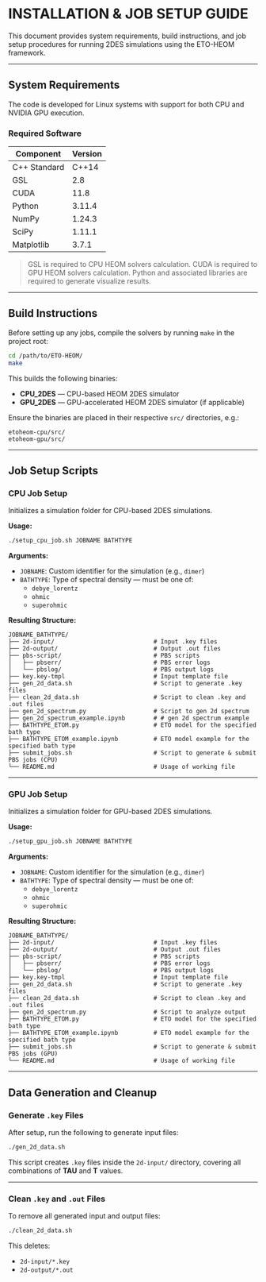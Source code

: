 # INSTALLATION & JOB SETUP GUIDE

This document provides system requirements, build instructions, and job setup procedures for running 2DES simulations using the ETO-HEOM framework.

---

## System Requirements

The code is developed for Linux systems with support for both CPU and NVIDIA GPU execution.

### Required Software

| Component      | Version    |
|----------------|------------|
| C++ Standard   | C++14      |
| GSL            | 2.8        |
| CUDA           | 11.8       |
| Python         | 3.11.4     |
| NumPy          | 1.24.3     |
| SciPy          | 1.11.1     |
| Matplotlib     | 3.7.1      |


> GSL is required to CPU HEOM solvers calculation.
> CUDA is required to GPU HEOM solvers calculation.
> Python and associated libraries are required to generate visualize results.

---

## Build Instructions

Before setting up any jobs, compile the solvers by running `make` in the project root:

```bash
cd /path/to/ETO-HEOM/
make
```

This builds the following binaries:

- **CPU_2DES** — CPU-based HEOM 2DES simulator  
- **GPU_2DES** — GPU-accelerated HEOM 2DES simulator (if applicable)

Ensure the binaries are placed in their respective `src/` directories, e.g.:

```
etoheom-cpu/src/
etoheom-gpu/src/
```

---

## Job Setup Scripts

### CPU Job Setup

Initializes a simulation folder for CPU-based 2DES simulations.

**Usage:**
```bash
./setup_cpu_job.sh JOBNAME BATHTYPE
```

**Arguments:**
- `JOBNAME`: Custom identifier for the simulation (e.g., `dimer`)
- `BATHTYPE`: Type of spectral density — must be one of:
  - `debye_lorentz`
  - `ohmic`
  - `superohmic`

**Resulting Structure:**
```
JOBNAME_BATHTYPE/
├── 2d-input/                            # Input .key files
├── 2d-output/                           # Output .out files
├── pbs-script/                          # PBS scripts
│   ├── pbserr/                          # PBS error logs
│   └── pbslog/                          # PBS output logs
├── key.key-tmpl                         # Input template file
├── gen_2d_data.sh                       # Script to generate .key files
├── clean_2d_data.sh                     # Script to clean .key and .out files
├── gen_2d_spectrum.py                   # Script to gen 2d spectrum
├── gen_2d_spectrum_example.ipynb        # # gen 2d spectrum example
├── BATHTYPE_ETOM.py                     # ETO model for the specified bath type
├── BATHTYPE_ETOM_example.ipynb          # ETO model example for the specified bath type
├── submit_jobs.sh                       # Script to generate & submit PBS jobs (CPU)
└── README.md                            # Usage of working file

```

---

### GPU Job Setup

Initializes a simulation folder for GPU-based 2DES simulations.

**Usage:**
```bash
./setup_gpu_job.sh JOBNAME BATHTYPE
```

**Arguments:**
- `JOBNAME`: Custom identifier for the simulation (e.g., `dimer`)
- `BATHTYPE`: Type of spectral density — must be one of:
  - `debye_lorentz`
  - `ohmic`
  - `superohmic`

**Resulting Structure:**
```
JOBNAME_BATHTYPE/
├── 2d-input/                            # Input .key files
├── 2d-output/                           # Output .out files
├── pbs-script/                          # PBS scripts
│   ├── pbserr/                          # PBS error logs
│   └── pbslog/                          # PBS output logs
├── key.key-tmpl                         # Input template file
├── gen_2d_data.sh                       # Script to generate .key files
├── clean_2d_data.sh                     # Script to clean .key and .out files
├── gen_2d_spectrum.py                   # Script to analyze output
├── BATHTYPE_ETOM.py                     # ETO model for the specified bath type
├── BATHTYPE_ETOM_example.ipynb          # ETO model example for the specified bath type
├── submit_jobs.sh                       # Script to generate & submit PBS jobs (GPU)
└── README.md                            # Usage of working file
```

---

## Data Generation and Cleanup

### Generate `.key` Files

After setup, run the following to generate input files:
```bash
./gen_2d_data.sh
```

This script creates `.key` files inside the `2d-input/` directory, covering all combinations of **TAU** and **T** values.

---

### Clean `.key` and `.out` Files

To remove all generated input and output files:
```bash
./clean_2d_data.sh
```

This deletes:

- `2d-input/*.key`
- `2d-output/*.out` 
